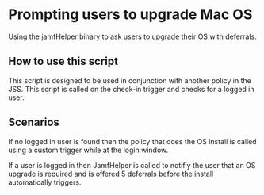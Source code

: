 # Prompting users to upgrade Mac OS

Using the jamfHelper binary to ask users to upgrade their OS with deferrals.

## How to use this script

This script is designed to be used in conjunction with another policy in the JSS. This script is called on the check-in trigger and checks for a logged in user. 

## Scenarios

If no logged in user is found then the policy that does the OS install is called using a custom trigger while at the login window.

If a user is logged in then JamfHelper is called to notifiy the user that an OS upgrade is required and is offered 5 deferrals before the install automatically triggers.
	



